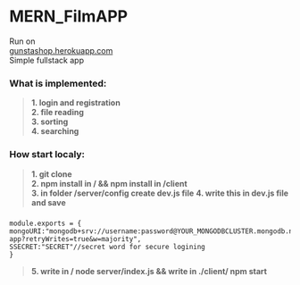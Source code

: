 # MERN_FilmAPP
Run on  
[gunstashop.herokuapp.com](https://filmapplicationwebbylab.herokuapp.com/)  
Simple fullstack app
### What is implemented:
>**1. login and registration**  
>**2. file reading**  
>**3. sorting**  
>**4. searching**  

 
### How start localy:
>**1. git clone**  
>**2. npm install in / && npm install in /client**  
>**3. in folder /server/config create dev.js file**
>**4. write this in dev.js file and save**  
### 
    module.exports = {
    mongoURI:"mongodb+srv://username:password@YOUR_MONGODBCLUSTER.mongodb.net/film-app?retryWrites=true&w=majority",
    SSECRET:"SECRET"//secret word for secure logining
    }
>**5. write in / node server/index.js && write in ./client/ npm start**  
